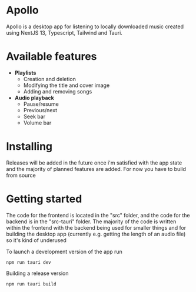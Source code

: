 # Apollo

Apollo is a desktop app for listening to locally downloaded music created using NextJS 13, Typescript, Tailwind and Tauri.

# Available features
- **Playlists**
  - Creation and deletion
  - Modifying the title and cover image
  - Adding and removing songs
- **Audio playback**
  - Pause/resume
  - Previous/next
  - Seek bar
  - Volume bar

# Installing
Releases will be added in the future once i'm satisfied with the app state and the majority of planned features are added. For now you have to build from source

# Getting started

The code for the frontend is located in the "src" folder, and the code for the backend is in the "src-tauri" folder. The majority of the code is written within the frontend with the backend being used for smaller things and for building the desktop app (currently e.g. getting the length of an audio file) so it's kind of underused

To launch a development version of the app run
```
npm run tauri dev
```
Building a release version
```
npm run tauri build
```

